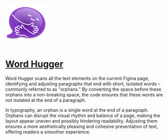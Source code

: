 <img src="https://github.com/sryo/Word-Hugger/blob/main/icon.png?raw=true" height="128" alt="Word Hugger logo"></img>
# [Word Hugger](https://www.figma.com/community/plugin/1285425464785405153/word-hugger)

Word Hugger scans all the text elements on the current Figma page, identifying and adjusting paragraphs that end with short, isolated words – commonly referred to as "orphans." By converting the space before these orphans into a non-breaking space, the code ensures that these words are not isolated at the end of a paragraph.

In typography, an orphan is a single word at the end of a paragraph. Orphans can disrupt the visual rhythm and balance of a page, making the layout appear uneven and possibly hindering readability. Adjusting them ensures a more aesthetically pleasing and cohesive presentation of text, offering readers a smoother experience.
